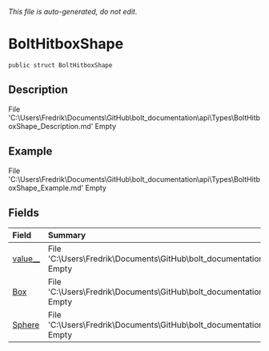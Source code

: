 *This file is auto-generated, do not edit.*

# BoltHitboxShape
`public struct BoltHitboxShape`
## Description
File 'C:\Users\Fredrik\Documents\GitHub\bolt_documentation\api\Types\BoltHitboxShape_Description.md' Empty
## Example
File 'C:\Users\Fredrik\Documents\GitHub\bolt_documentation\api\Types\BoltHitboxShape_Example.md' Empty
## Fields
| Field | Summary |
|:-----|:--------|
|[value__](BoltHitboxShape/F/value__.md)|File 'C:\Users\Fredrik\Documents\GitHub\bolt_documentation\api\Types\BoltHitboxShape\F\value___Summary.md' Empty|
|[Box](BoltHitboxShape/F/Box.md)|File 'C:\Users\Fredrik\Documents\GitHub\bolt_documentation\api\Types\BoltHitboxShape\F\Box_Summary.md' Empty|
|[Sphere](BoltHitboxShape/F/Sphere.md)|File 'C:\Users\Fredrik\Documents\GitHub\bolt_documentation\api\Types\BoltHitboxShape\F\Sphere_Summary.md' Empty|
